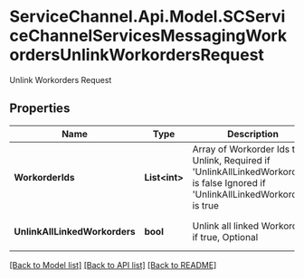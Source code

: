 # ServiceChannel.Api.Model.SCServiceChannelServicesMessagingWorkordersUnlinkWorkordersRequest
Unlink Workorders Request

## Properties

Name | Type | Description | Notes
------------ | ------------- | ------------- | -------------
**WorkorderIds** | **List&lt;int&gt;** | Array of Workorder Ids to Unlink,               Required if &#39;UnlinkAllLinkedWorkorders&#39; is false              Ignored if &#39;UnlinkAllLinkedWorkorders&#39; is true | [optional] 
**UnlinkAllLinkedWorkorders** | **bool** | Unlink all linked Workorders if true, Optional | [optional] [default to false]

[[Back to Model list]](../README.md#documentation-for-models) [[Back to API list]](../README.md#documentation-for-api-endpoints) [[Back to README]](../README.md)

